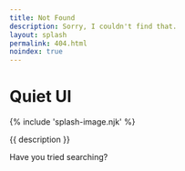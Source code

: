```yaml
---
title: Not Found
description: Sorry, I couldn't find that.
layout: splash
permalink: 404.html
noindex: true
---
```


<div class="splash">
  <h1 class="visually-hidden">Quiet UI</h1>

  {% include 'splash-image.njk' %}

  <p class="subtitle">{{ description }}</p>

  <p>Have you tried searching?</p>  
</div>
